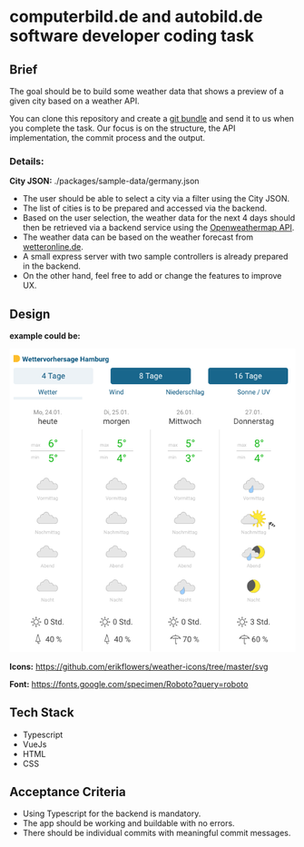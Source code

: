 # computerbild.de and autobild.de software developer coding task

## Brief

The goal should be to build some weather data that shows a preview of a given city based on a weather API.

You can clone this repository and create a [git bundle](https://git-scm.com/docs/git-bundle) and send it to us when you complete the task.
Our focus is on the structure, the API implementation, the commit process and the output.

### Details: 

**City JSON:** ./packages/sample-data/germany.json

- The user should be able to select a city via a filter using the City JSON.
- The list of cities is to be prepared and accessed via the backend.
- Based on the user selection, the weather data for the next 4 days should then be retrieved via a backend service using the [Openweathermap API](http://api.openweathermap.org/data/2.5/forecast?q=hamburg&appid=a1662cb667d77b98cdd83e278af62b30).
- The weather data can be based on the weather forecast from [wetteronline.de](https://www.wetteronline.de/?pcid=pc_city_weather&pid=p_city_weather&sid=MediumTerm&prefpar=weather&gid=10147&lat=53.55&locationname=Hamburg&lon=9.983&iid=[object%20Object]&print=false).
- A small express server with two sample controllers is already prepared in the backend.
- On the other hand, feel free to add or change the features to improve UX.

## Design

**example could be:** 

![Hamburg Beispieldaten](./packages/sample-data/sample-frontend-wetteronline_de-hamburg.png)

**Icons:** https://github.com/erikflowers/weather-icons/tree/master/svg

**Font:** https://fonts.google.com/specimen/Roboto?query=roboto

## Tech Stack

- Typescript
- VueJs
- HTML
- CSS

## Acceptance Criteria

- Using Typescript for the backend is mandatory.
- The app should be working and buildable with no errors.
- There should be individual commits with meaningful commit messages.